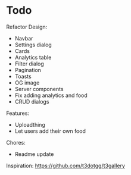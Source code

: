 # Todo

Refactor Design:

- Navbar
- Settings dialog
- Cards
- Analytics table
- Filter dialog
- Pagination
- Toasts
- OG image
- Server components
- Fix adding analytics and food
- CRUD dialogs

Features:

- Uploadthing
- Let users add their own food

Chores:

- Readme update

Inspiration: https://github.com/t3dotgg/t3gallery
